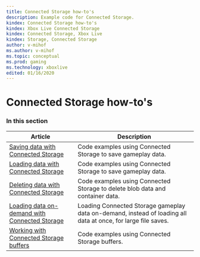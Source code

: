 ```yaml
---
title: Connected Storage how-to's
description: Example code for Connected Storage.
kindex: Connected Storage how-to's
kindex: Xbox Live Connected Storage
kindex: Connected Storage, Xbox Live
kindex: Storage, Connected Storage
author: v-mihof
ms.author: v-mihof
ms.topic: conceptual
ms.prod: gaming
ms.technology: xboxlive
edited: 01/16/2020
---
```


# Connected Storage how-to's

### In this section

| Article | Description |
|---------|-------------|
| [Saving data with Connected Storage](live-connected-storage-saving.md) | Code examples using Connected Storage to save gameplay data. |
| [Loading data with Connected Storage](live-connected-storage-loading.md) | Code examples using Connected Storage to save gameplay data. |
| [Deleting data with Connected Storage](live-connected-storage-deleting.md) | Code examples using Connected Storage to delete blob data and container data. |
| [Loading data on-demand with Connected Storage](live-connected-storage-loading-on-demand.md) | Loading Connected Storage gameplay data on-demand, instead of loading all data at once, for large file saves. |
| [Working with Connected Storage buffers](live-connected-storage-using-buffers.md) | Code examples using Connected Storage buffers. |

<!-- {% jumppage its %} -->
